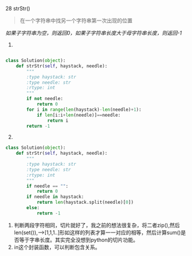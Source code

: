 28 strStr()

> 在一个字符串中找另一个字符串第一次出现的位置

*如果子字符串为空，则返回0，如果子字符串长度大于母字符串长度，则返回-1*

1. 

```python

class Solution(object):
    def strStr(self, haystack, needle):
        """
        :type haystack: str
        :type needle: str
        :rtype: int
        """
        if not needle:
            return 0
        for i in range(len(haystack)-len(needle)+1):
        	if len[i:i+len(needle)]==needle:
        		return i
        return -1
```

2. 

```python
class Solution(object):
    def strStr(self, haystack, needle):
        """
        :type haystack: str
        :type needle: str
        :rtype: int
        """
        if needle == "":
            return 0
        if needle in haystack:
            return len(haystack.split(needle)[0])
        else:
            return -1
```

1. 判断两段字符相同，切片就好了，我之前的想法很复杂，将二者zip(),然后len(set()),-->[1,1,1..]形如这样的列表才算一一对应的相等，然后计算sum()是否等于字串长度。其实完全没想到python的切片功能。
2. in这个封装函数，可以判断包含关系。

